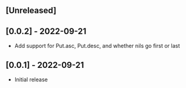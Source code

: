 ## [Unreleased]

## [0.0.2] - 2022-09-21

- Add support for Put.asc, Put.desc, and whether nils go first or last

## [0.0.1] - 2022-09-21

- Initial release

